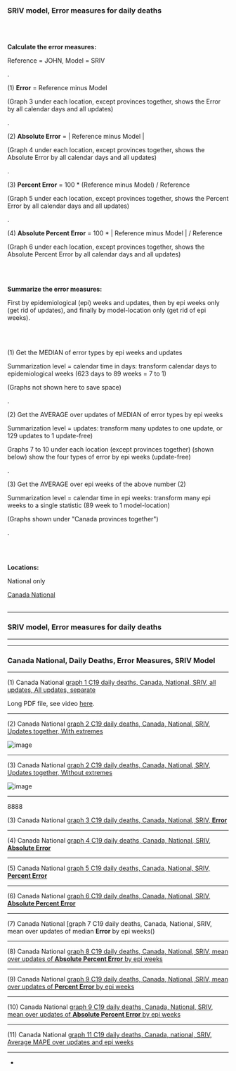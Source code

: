 ### SRIV model, Error measures for daily deaths 

<br/><br/>

**Calculate the error measures:**

Reference = JOHN, Model = SRIV 

.

(1) **Error** = Reference minus Model 

(Graph 3 under each location, except provinces together, shows the Error by all calendar days and all updates)

.

(2) **Absolute Error** = | Reference minus Model | 

(Graph 4 under each location, except provinces together, shows the Absolute Error by all calendar days and all updates)

.

(3) **Percent Error** = 100 * (Reference minus Model) / Reference

(Graph 5 under each location, except provinces together, shows the Percent Error by all calendar days and all updates)

.

(4) **Absolute Percent Error** = 100 * | Reference minus Model | / Reference

(Graph 6 under each location, except provinces together, shows the Absolute Percent Error by all calendar days and all updates)


<br/><br/>

**Summarize the error measures:**

First by epidemiological (epi) weeks and updates, then by epi weeks only (get rid of updates), and finally by model-location only (get rid of epi weeks).

<br/><br/>


(1) Get the MEDIAN of error types by epi weeks and updates

Summarization level = calendar time in days: transform calendar days to epidemiological weeks (623 days to 89 weeks = 7 to 1)

(Graphs not shown here to save space)

.

(2) Get the AVERAGE over updates of MEDIAN of error types by epi weeks

Summarization level = updates: transform many updates to one update, or 129 updates to 1 update-free)

Graphs 7 to 10 under each location (except provinces together) (shown below) show the four types of error by epi weeks (update-free)

.

(3) Get the AVERAGE over epi weeks of the above number (2)

Summarization level = calendar time in epi weeks: transform many epi weeks to a single statistic (89 week to 1 model-location)

(Graphs shown under "Canada provinces together")

.

<br/><br/>


**Locations:**

National only

[Canada National](https://github.com/pourmalek/CovidLongitudinal/tree/main/Canada/output/SRIV#canada-national) 
<br/><br/>


****

### SRIV model, Error measures for daily deaths


****
****

### Canada National, Daily Deaths, Error Measures, SRIV Model

****

(1) Canada National [graph 1 C19 daily deaths, Canada, National, SRIV, all updates, All updates, separate](https://github.com/pourmalek/CovidLongitudinal/blob/main/Canada/output/SRIV/graphs/graph%201%20C-19%20daily%20deaths%2C%20Canada%2C%20National%2C%20SRIV%2C%20all%20updates%2C%20separate.pdf)

Long PDF file, see video [here]().

****

(2) Canada National [graph 2 C19 daily deaths, Canada, National, SRIV, Updates together, With extremes](https://github.com/pourmalek/CovidLongitudinal/blob/main/Canada/output/SRIV/graphs/graph%20110%201%20C19%20daily%20deaths%2C%20Canada%2C%20National%2C%20SRIV%2C%20Updates%20together%20With%20extremes.pdf)

![image](https://user-images.githubusercontent.com/30849720/155865871-860b8c79-bb9e-466a-8c10-6d68a5dbdc29.png)

****

(3) Canada National [graph 2 C19 daily deaths, Canada, National, SRIV, Updates together, Without extremes](https://github.com/pourmalek/CovidLongitudinal/blob/main/Canada/output/SRIV/graphs/graph%20110%202%20C19%20daily%20deaths%2C%20Canada%2C%20National%2C%20SRIV%2C%20Updates%20together%20Without%20extremes.pdf)

![image](https://user-images.githubusercontent.com/30849720/155865894-f3a56200-b3c7-410e-ac32-5afdd97a80d7.png)

****

8888

(3) Canada National [graph 3 C19 daily deaths, Canada, National, SRIV, **Error**]()


****

(4) Canada National [graph 4 C19 daily deaths, Canada, National, SRIV, **Absolute Error**]()


****

(5) Canada National [graph 5 C19 daily deaths, Canada, National, SRIV, **Percent Error**]()


****

(6) Canada National [graph 6 C19 daily deaths, Canada, National, SRIV, **Absolute Percent Error**]()


**** 

(7) Canada National [graph 7 C19 daily deaths, Canada, National, SRIV, mean over updates of median **Error** by epi weeks()


****

(8) Canada National [graph 8 C19 daily deaths, Canada, National, SRIV, mean over updates of **Absolute Percent Error** by epi weeks]()


****

(9) Canada National [graph 9 C19 daily deaths, Canada, National, SRIV, mean over updates of **Percent Error** by epi weeks]()


****

(10) Canada National [graph 9 C19 daily deaths, Canada, National, SRIV, mean over updates of **Absolute Percent Error** by epi weeks]()


****

(11) Canada National [graph 11 C19 daily deaths, Canada, national, SRIV, Average MAPE over updates and epi weeks]()


****


*






